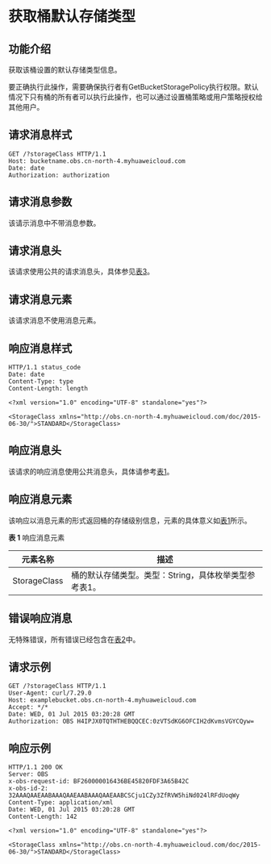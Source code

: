 # 获取桶默认存储类型<a name="obs_04_0045"></a>

## 功能介绍<a name="section5584184924715"></a>

获取该桶设置的默认存储类型信息。

要正确执行此操作，需要确保执行者有GetBucketStoragePolicy执行权限。默认情况下只有桶的所有者可以执行此操作，也可以通过设置桶策略或用户策略授权给其他用户。

## 请求消息样式<a name="section38196091"></a>

```
GET /?storageClass HTTP/1.1 
Host: bucketname.obs.cn-north-4.myhuaweicloud.com 
Date: date 
Authorization: authorization
```

## 请求消息参数<a name="section8220504"></a>

该请示消息中不带消息参数。

## 请求消息头<a name="section6875672"></a>

该请求使用公共的请求消息头，具体参见[表3](构造请求.md#table25197309)。

## 请求消息元素<a name="section61881054"></a>

该请求消息不使用消息元素。

## 响应消息样式<a name="section20058578"></a>

```
HTTP/1.1 status_code 
Date: date 
Content-Type: type 
Content-Length: length 

<?xml version="1.0" encoding="UTF-8" standalone="yes"?> 

<StorageClass xmlns="http://obs.cn-north-4.myhuaweicloud.com/doc/2015-06-30/">STANDARD</StorageClass>
```

## 响应消息头<a name="section46309477"></a>

该请求的响应消息使用公共消息头，具体请参考[表1](返回结果.md#d0e686)。

## 响应消息元素<a name="section14132112"></a>

该响应以消息元素的形式返回桶的存储级别信息，元素的具体意义如[表1](#d0e9764)所示。

**表 1**  响应消息元素

|**元素名称**|**描述**|
|--|--|
|StorageClass|桶的默认存储类型。类型：String，具体枚举类型参考表1。|


## 错误响应消息<a name="section60080148"></a>

无特殊错误，所有错误已经包含在[表2](错误码.md#d0e843)中。

## 请求示例<a name="section14482163815396"></a>

```
GET /?storageClass HTTP/1.1
User-Agent: curl/7.29.0
Host: examplebucket.obs.cn-north-4.myhuaweicloud.com
Accept: */*
Date: WED, 01 Jul 2015 03:20:28 GMT
Authorization: OBS H4IPJX0TQTHTHEBQQCEC:0zVTSdKG6OFCIH2dKvmsVGYCQyw=
```

## 响应示例<a name="section76081155815"></a>

```
HTTP/1.1 200 OK
Server: OBS
x-obs-request-id: BF260000016436BE45820FDF3A65B42C
x-obs-id-2: 32AAAQAAEAABAAAQAAEAABAAAQAAEAABCSCju1CZy3ZfRVW5hiNd024lRFdUoqWy
Content-Type: application/xml
Date: WED, 01 Jul 2015 03:20:28 GMT
Content-Length: 142

<?xml version="1.0" encoding="UTF-8" standalone="yes"?>

<StorageClass xmlns="http://obs.cn-north-4.myhuaweicloud.com/doc/2015-06-30/">STANDARD</StorageClass>
```

